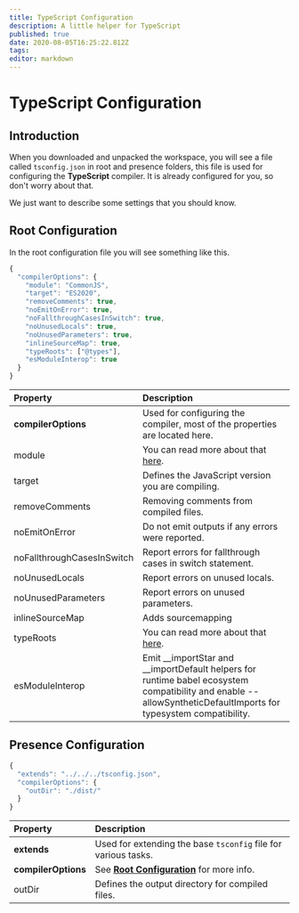 ```yaml
---
title: TypeScript Configuration
description: A little helper for TypeScript
published: true
date: 2020-08-05T16:25:22.812Z
tags: 
editor: markdown
---
```


# TypeScript Configuration

## Introduction

When you downloaded and unpacked the workspace, you will see a file called `tsconfig.json` in root and presence folders, this file is used for configuring the **TypeScript** compiler. It is already configured for you, so don't worry about that.

We just want to describe some settings that you should know.

## Root Configuration

In the root configuration file you will see something like this.

```javascript
{
  "compilerOptions": {
    "module": "CommonJS",
    "target": "ES2020",
    "removeComments": true,
    "noEmitOnError": true,
    "noFallthroughCasesInSwitch": true,
    "noUnusedLocals": true,
    "noUnusedParameters": true,
    "inlineSourceMap": true,
    "typeRoots": ["@types"],
    "esModuleInterop": true
  }
}
```

| Property | Description |
| :--- | :--- |
| **compilerOptions** | Used for configuring the compiler, most of the properties are located here. |
| module | You can read more about that [here](https://www.typescriptlang.org/docs/handbook/modules.html). |
| target | Defines the JavaScript version you are compiling. |
| removeComments | Removing comments from compiled files. |
| noEmitOnError | Do not emit outputs if any errors were reported. |
| noFallthroughCasesInSwitch | Report errors for fallthrough cases in switch statement. |
| noUnusedLocals | Report errors on unused locals. |
| noUnusedParameters | Report errors on unused parameters. |
| inlineSourceMap | Adds sourcemapping | 
| typeRoots | You can read more about that [here](https://www.typescriptlang.org/docs/handbook/tsconfig-json.html#types-typeroots-and-types). |
| esModuleInterop | Emit __importStar and __importDefault helpers for runtime babel ecosystem compatibility and enable --allowSyntheticDefaultImports for typesystem compatibility.|

## Presence Configuration

```javascript
{
  "extends": "../../../tsconfig.json",
  "compilerOptions": {
    "outDir": "./dist/"
  }
}
```

| Property | Description |
| :--- | :--- |
| **extends** | Used for extending the base `tsconfig` file for various tasks. |
| **compilerOptions** | See [**Root Configuration**](/dev/presence/tsconfig#root-configuration) for more info. |
| outDir | Defines the output directory for compiled files. |
